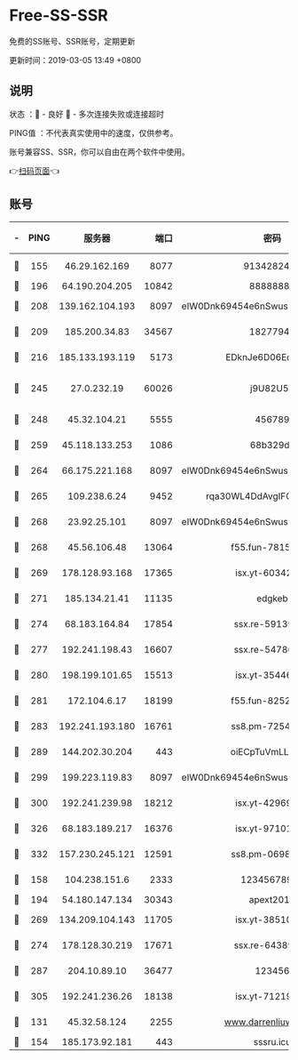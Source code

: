 # Free-SS-SSR

免费的SS账号、SSR账号，定期更新

更新时间：2019-03-05 13:49 +0800

## 说明

状态     ：🙂 - 良好 🙁 - 多次连接失败或连接超时

PING值   ：不代表真实使用中的速度，仅供参考。

账号兼容SS、SSR，你可以自由在两个软件中使用。

👉[扫码页面](https://liesauer.github.io/free-ss-ssr.github.io/)👈

## 账号

|-|PING|服务器|端口|密码|加密方式|区域|
|:----:|:----:|:-----:|-----:|:----:|:----:|:----:|
|🙂|155|46.29.162.169|8077|9134282479|aes-256-cfb|RU|
|🙂|196|64.190.204.205|10842|88888888|rc4-md5|US|
|🙂|208|139.162.104.193|8097|eIW0Dnk69454e6nSwuspv9DmS201tQ0D|aes-256-cfb|JP|
|🙂|209|185.200.34.83|34567|18277940|aes-256-cfb|US|
|🙂|216|185.133.193.119|5173|EDknJe6D06EoWDaw|aes-256-cfb|US|
|🙂|245|27.0.232.19|60026|j9U82U53|xchacha20-ietf-poly1305|HK|
|🙂|248|45.32.104.21|5555|456789|aes-256-cfb|SG|
|🙂|259|45.118.133.253|1086|68b329da|aes-256-cfb|SG|
|🙂|264|66.175.221.168|8097|eIW0Dnk69454e6nSwuspv9DmS201tQ0D|aes-256-cfb|US|
|🙂|265|109.238.6.24|9452|rqa30WL4DdAvgIFG6Fs3znzTa|aes-256-cfb|FR|
|🙂|268|23.92.25.101|8097|eIW0Dnk69454e6nSwuspv9DmS201tQ0D|aes-256-cfb|US|
|🙂|268|45.56.106.48|13064|f55.fun-78155284|aes-256-cfb|US|
|🙂|269|178.128.93.168|17365|isx.yt-60342023|aes-256-cfb|SG|
|🙂|271|185.134.21.41|11135|edgkeb|aes-256-cfb|GB|
|🙂|274|68.183.164.84|17854|ssx.re-59139311|aes-256-cfb|US|
|🙂|277|192.241.198.43|16607|ssx.re-54780207|aes-256-cfb|US|
|🙂|280|198.199.101.65|15513|isx.yt-35446579|aes-256-cfb|US|
|🙂|281|172.104.6.17|18199|f55.fun-82524174|aes-256-cfb|US|
|🙂|283|192.241.193.180|16761|ss8.pm-72545882|aes-256-cfb|US|
|🙂|289|144.202.30.204|443|oiECpTuVmLLxk4Ts|aes-256-cfb|US|
|🙂|299|199.223.119.83|8097|eIW0Dnk69454e6nSwuspv9DmS201tQ0D|aes-256-cfb|US|
|🙂|300|192.241.239.98|18212|isx.yt-42969531|aes-256-cfb|US|
|🙂|326|68.183.189.217|16376|isx.yt-97101614|aes-256-cfb|SG|
|🙂|332|157.230.245.121|12591|ss8.pm-06983018|aes-256-cfb|SG|
|🙂|158|104.238.151.6|2333|12345678900|aes-256-cfb|JP|
|🙂|194|54.180.147.134|30343|apext2019|chacha20|KR|
|🙂|269|134.209.104.143|11705|isx.yt-38510096|aes-256-cfb|SG|
|🙂|274|178.128.30.219|17671|ssx.re-64389778|aes-256-cfb|SG|
|🙂|287|204.10.89.10|36477|123456|aes-256-cfb|US|
|🙂|305|192.241.236.26|18138|isx.yt-71219423|aes-256-cfb|US|
|🙁|131|45.32.58.124|2255|www.darrenliuwei.com|aes-256-cfb|JP|
|🙁|154|185.173.92.181|443|sssru.icu|rc4-md5|RU|
